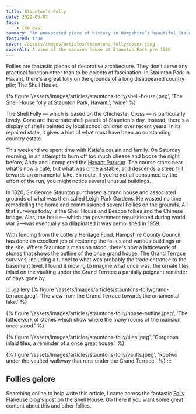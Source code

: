 ```yaml
---
title: Staunton’s Folly
date: 2022-05-07
tags:
	- the past
summary: "An unexpected piece of history in Hampshire’s beautiful Staunton Park."
featured: true
cover: /assets/images/articles/stauntons-folly/cover.jpeg
coverAlt: A view of the mansion house at Staunton Park pre 1950
---
```

Follies are fantastic pieces of decorative architecture. They don't serve any practical function other than to be objects of fascination. In Staunton Park in Havant, there's a great folly on the grounds of a long disappeared country pile; The Shell House.

{% figure '/assets/images/articles/stauntons-folly/shell-house.jpeg', 'The Shell House folly at Staunton Park, Havant.', 'wide' %}

The Shell Folly — which is based on the Chichester Cross — is particularly lovely. Gone are the ornate shell panels of Staunton's day. Instead, there's a display of shells painted by local school children over recent years. In its repaired state, it gives a hint of what must have been an outstanding country estate. 

This weekend we spent time with Katie's cousin and family. On Saturday morning, in an attempt to burn off too much cheese and booze the night before, Andy and I completed the [Havant Parkrun](https://www.strava.com/activities/7100841660). The course starts near what's now a café, but what was once a stable, and descends a steep hill towards an ornamental lake. En route, if you're not all consumed by the effort of the run, you might notice several unusual buildings.

In 1820, Sir George Staunton purchased a grand house and associated grounds of what was then called Leigh Park Gardens. He wasted no time remodelling the home and commissioned several Follies on the grounds. All that survives today is the Shell House and Beacon follies and the Chinese bridge. Alas, the house—which the government requisitioned during world war 2—was eventually so dilapidated it was demolished in 1959. 

With funding from the Lottery Heritage Fund, Hampshire County Council has done an excellent job of restoring the follies and various buildings on the site. Where Staunton's mansion stood, there's now a latticework of stones that shows the outline of the once grand house. The Grand Terrace survives, including a tunnel to what was probably the trade entrance to the basement level. I found it moving to imagine what once was; the ornate tiles inlaid on the vaulting under the Grand Terrace a partially poignant reminder of days gone by. 

::: .gallery 
{% figure '/assets/images/articles/stauntons-folly/grand-terrace.jpeg', 'The view from the Grand Terrace towards the ornamental lake.' %}

{% figure '/assets/images/articles/stauntons-folly/house-outline.jpeg', 'The latticework of stones which show where the many rooms of the mansion once stood.' %}

{% figure '/assets/images/articles/stauntons-folly/tiles.jpeg', 'Gorgeous inlaid tiles; a reminder of a once great house.' %}

{% figure '/assets/images/articles/stauntons-folly/vaults.jpeg', 'Rootwo under the vaulted walkway that runs under the Grand Terrace.' %}
:::

## Follies galore
Searching online to help write this article, I came across the fantastic [Folly Flâneuse blog's post on the Shell House](https://thefollyflaneuse.com/the-shell-house-leigh-park-havant-hampshire/). Go there if you want some great content about this and other follies. 

